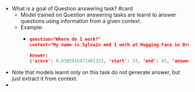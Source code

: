 - What is a goal of Question answering task? #card
	- Model trained on Question answering tasks are learnt to answer questions using information from a given context.
	- Example:
		- ```json
		  question="Where do I work?"
		  context="My name is Sylvain and I work at Hugging Face in Brooklyn"
		  
		  Answer:
		  {'score': 0.6385916471481323, 'start': 33, 'end': 45, 'answer': 'Hugging Face'}
		  ```
- Note that models learnt only on this task do not generate answer, but just extract it from context.
-